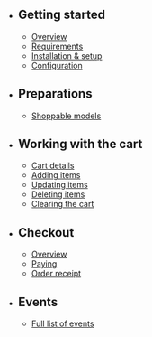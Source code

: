 - ## Getting started
    - [Overview](/{{version}}/overview)
    - [Requirements](/{{version}}/requirements)
    - [Installation & setup](/{{version}}/installation)
    - [Configuration](/{{version}}/configuration)
- ## Preparations
    - [Shoppable models](/{{version}}/models)
- ## Working with the cart
    - [Cart details](/{{version}}/cart-summary)
    - [Adding items](/{{version}}/cart-adding-items)
    - [Updating items](/{{version}}/cart-updating-items)
    - [Deleting items](/{{version}}/cart-deleting-items)
    - [Clearing the cart](/{{version}}/clearing-the-cart)
- ## Checkout
    - [Overview](/{{version}}/checkout-overview)
    - [Paying](/{{version}}/checkout-paying)
    - [Order receipt](/{{version}}/checkout-receipt)
- ## Events
    - [Full list of events](/{{version}}/events-list)